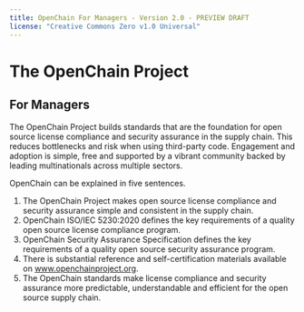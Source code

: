```yaml
---
title: OpenChain For Managers - Version 2.0 - PREVIEW DRAFT
license: "Creative Commons Zero v1.0 Universal"
---
```


# The OpenChain Project

## For Managers

The OpenChain Project builds standards that are the foundation for open source license compliance and security assurance in the supply chain. This reduces bottlenecks and risk when using third-party code. Engagement and adoption is simple, free and supported by a vibrant community backed by leading multinationals across multiple sectors. 

OpenChain can be explained in five sentences.

1. The OpenChain Project makes open source license compliance and security assurance simple and consistent in the supply chain. 
2. OpenChain ISO/IEC 5230:2020 defines the key requirements of a quality open source license compliance program. 
3. OpenChain Security Assurance Specification defines the key requirements of a quality open source security assurance program. 
4. There is substantial reference and self-certification materials available on www.openchainproject.org.
5. The OpenChain standards make license compliance and security assurance more predictable, understandable and efficient for the open source supply chain.

